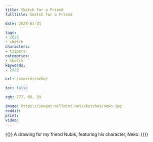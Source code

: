 ```yaml
---
title: Sketch for a Friend
fulltitle: Sketch for a Friend

date: 2023-01-31

tags:
- 2023
- sketch
characters:
- tzipora
categories:
- sketch
keywords:
- 2023

url: /stories/neko/

toc: false

rgb: 177, 66, 99

image: https://images.millmint.net/sketches/neko.jpg
reddit:
print:
video:
---
```

{{<note caption>}}
A drawing for my friend Nubik, featuring his character, Neko.
{{</note>}}